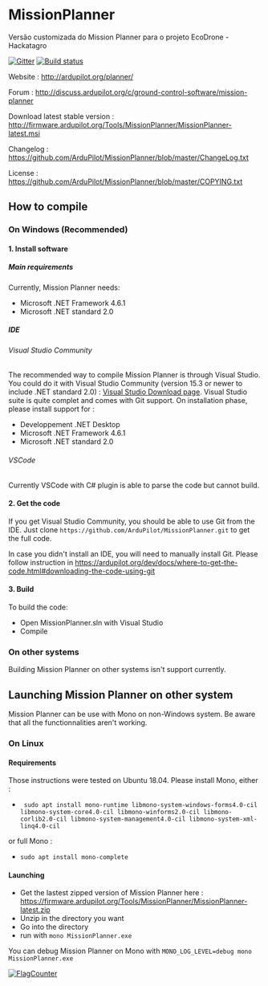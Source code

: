 # MissionPlanner

Versão customizada do Mission Planner para o projeto EcoDrone - Hackatagro 

[![Gitter](https://badges.gitter.im/Join%20Chat.svg)](https://gitter.im/ArduPilot/MissionPlanner?utm_source=badge&utm_medium=badge&utm_campaign=pr-badge&utm_content=badge) [![Build status](https://ci.appveyor.com/api/projects/status/2c5tbxr2wvcguihp?svg=true)](https://ci.appveyor.com/project/meee1/missionplanner)

Website : http://ardupilot.org/planner/  

Forum : http://discuss.ardupilot.org/c/ground-control-software/mission-planner

Download latest stable version : http://firmware.ardupilot.org/Tools/MissionPlanner/MissionPlanner-latest.msi

Changelog : https://github.com/ArduPilot/MissionPlanner/blob/master/ChangeLog.txt  

License : https://github.com/ArduPilot/MissionPlanner/blob/master/COPYING.txt  


## How to compile

### On Windows (Recommended)

#### 1. Install software

##### Main requirements

Currently, Mission Planner needs:

- Microsoft .NET Framework 4.6.1
- Microsoft .NET standard 2.0

##### IDE

###### Visual Studio Community
The recommended way to compile Mission Planner is through Visual Studio. You could do it with Visual Studio Community (version 15.3 or newer to include .NET standard 2.0) : [Visual Studio Download page](https://visualstudio.microsoft.com/downloads/ "Visual Studio Download page").
Visual Studio suite is quite complet and comes with Git support. On installation phase, please install support for :
- Developpement .NET Desktop
- Microsoft .NET Framework 4.6.1
- Microsoft .NET standard 2.0

###### VSCode
Currently VSCode with C# plugin is able to parse the code but cannot build.

#### 2. Get the code

If you get Visual Studio Community, you should be able to use Git from the IDE. 
Just clone `https://github.com/ArduPilot/MissionPlanner.git` to get the full code.

In case you didn't install an IDE, you will need to manually install Git. Please follow instruction in https://ardupilot.org/dev/docs/where-to-get-the-code.html#downloading-the-code-using-git

#### 3. Build

To build the code:
- Open MissionPlanner.sln with Visual Studio
- Compile

### On other systems
Building Mission Planner on other systems isn't support currently.

## Launching Mission Planner on other system

Mission Planner can be use with Mono on non-Windows system. 
Be aware that all the functionnalities aren't working.

### On Linux

#### Requirements

Those instructions were tested on Ubuntu 18.04.
Please install Mono, either :
- ` sudo apt install mono-runtime libmono-system-windows-forms4.0-cil libmono-system-core4.0-cil libmono-winforms2.0-cil libmono-corlib2.0-cil libmono-system-management4.0-cil libmono-system-xml-linq4.0-cil`

or full Mono :
- `sudo apt install mono-complete`

#### Launching

- Get the lastest zipped version of Mission Planner here : https://firmware.ardupilot.org/Tools/MissionPlanner/MissionPlanner-latest.zip
- Unzip in the directory you want
- Go into the directory
- run with `mono MissionPlanner.exe`

You can debug Mission Planner on Mono with `MONO_LOG_LEVEL=debug mono MissionPlanner.exe`


[![FlagCounter](https://s01.flagcounter.com/count2/A4bA/bg_FFFFFF/txt_000000/border_CCCCCC/columns_8/maxflags_40/viewers_0/labels_1/pageviews_0/flags_0/percent_0/)](https://info.flagcounter.com/A4bA)

